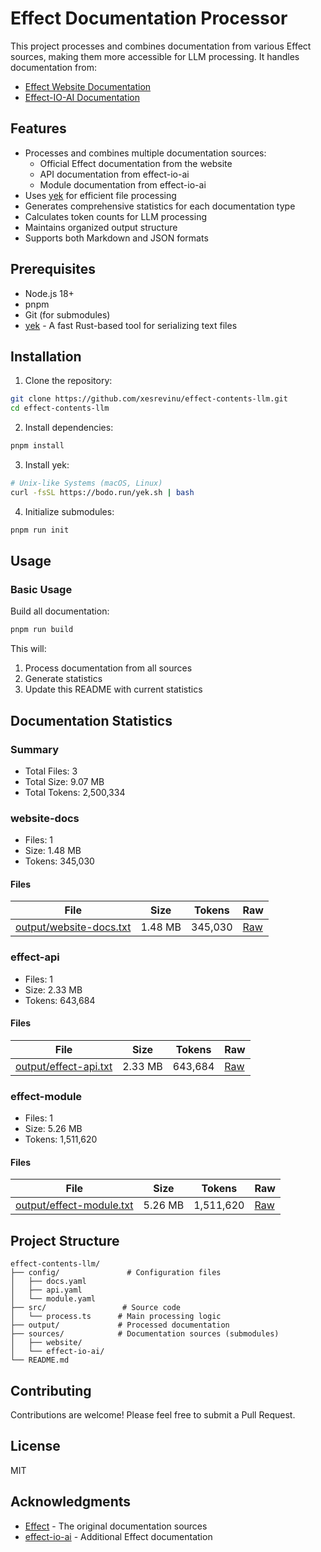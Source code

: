 # Effect Documentation Processor

This project processes and combines documentation from various Effect sources, making them more accessible for LLM processing. It handles documentation from:

- [Effect Website Documentation](https://github.com/Effect-TS/website)
- [Effect-IO-AI Documentation](https://github.com/tim-smart/effect-io-ai)

## Features

- Processes and combines multiple documentation sources:
  - Official Effect documentation from the website
  - API documentation from effect-io-ai
  - Module documentation from effect-io-ai
- Uses [yek](https://github.com/bodo-run/yek) for efficient file processing
- Generates comprehensive statistics for each documentation type
- Calculates token counts for LLM processing
- Maintains organized output structure
- Supports both Markdown and JSON formats

## Prerequisites

- Node.js 18+
- pnpm
- Git (for submodules)
- [yek](https://github.com/bodo-run/yek) - A fast Rust-based tool for serializing text files

## Installation

1. Clone the repository:
```bash
git clone https://github.com/xesrevinu/effect-contents-llm.git
cd effect-contents-llm
```

2. Install dependencies:
```bash
pnpm install
```

3. Install yek:
```bash
# Unix-like Systems (macOS, Linux)
curl -fsSL https://bodo.run/yek.sh | bash
```

4. Initialize submodules:
```bash
pnpm run init
```

## Usage

### Basic Usage

Build all documentation:
```bash
pnpm run build
```

This will:
1. Process documentation from all sources
2. Generate statistics
3. Update this README with current statistics

<!-- STATS_START -->
## Documentation Statistics

### Summary

- Total Files: 3
- Total Size: 9.07 MB
- Total Tokens: 2,500,334

### website-docs

- Files: 1
- Size: 1.48 MB
- Tokens: 345,030

#### Files

| File | Size | Tokens | Raw |
| --- | --- | --- | --- |
| [output/website-docs.txt](https://github.com/xesrevinu/effect-contents-llm/blob/main/output/website-docs.txt) | 1.48 MB | 345,030 | [Raw](https://raw.githubusercontent.com/xesrevinu/effect-contents-llm/main/output/website-docs.txt) |

### effect-api

- Files: 1
- Size: 2.33 MB
- Tokens: 643,684

#### Files

| File | Size | Tokens | Raw |
| --- | --- | --- | --- |
| [output/effect-api.txt](https://github.com/xesrevinu/effect-contents-llm/blob/main/output/effect-api.txt) | 2.33 MB | 643,684 | [Raw](https://raw.githubusercontent.com/xesrevinu/effect-contents-llm/main/output/effect-api.txt) |

### effect-module

- Files: 1
- Size: 5.26 MB
- Tokens: 1,511,620

#### Files

| File | Size | Tokens | Raw |
| --- | --- | --- | --- |
| [output/effect-module.txt](https://github.com/xesrevinu/effect-contents-llm/blob/main/output/effect-module.txt) | 5.26 MB | 1,511,620 | [Raw](https://raw.githubusercontent.com/xesrevinu/effect-contents-llm/main/output/effect-module.txt) |


<!-- STATS_END -->

## Project Structure

```
effect-contents-llm/
├── config/               # Configuration files
│   ├── docs.yaml
│   ├── api.yaml
│   └── module.yaml
├── src/                 # Source code
│   └── process.ts      # Main processing logic
├── output/             # Processed documentation
├── sources/            # Documentation sources (submodules)
│   ├── website/
│   └── effect-io-ai/
└── README.md
```

## Contributing

Contributions are welcome! Please feel free to submit a Pull Request.

## License

MIT

## Acknowledgments

- [Effect](https://github.com/Effect-TS) - The original documentation sources
- [effect-io-ai](https://github.com/tim-smart/effect-io-ai) - Additional Effect documentation
